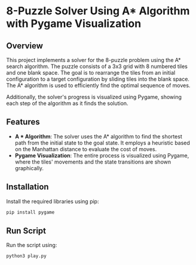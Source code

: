 # 8-Puzzle Solver Using A* Algorithm with Pygame Visualization

## Overview

This project implements a solver for the 8-puzzle problem using the A* search algorithm. The puzzle consists of a 3x3 grid with 8 numbered tiles and one blank space. The goal is to rearrange the tiles from an initial configuration to a target configuration by sliding tiles into the blank space. The A* algorithm is used to efficiently find the optimal sequence of moves.

Additionally, the solver's progress is visualized using Pygame, showing each step of the algorithm as it finds the solution.

## Features

- **A * Algorithm**: The solver uses the A* algorithm to find the shortest path from the initial state to the goal state. It employs a heuristic based on the Manhattan distance to evaluate the cost of moves.
- **Pygame Visualization**: The entire process is visualized using Pygame, where the tiles' movements and the state transitions are shown graphically.

## Installation

Install the required libraries using pip:

```bash
pip install pygame
 ```
## Run Script

Run the script using:

```bash
python3 play.py
